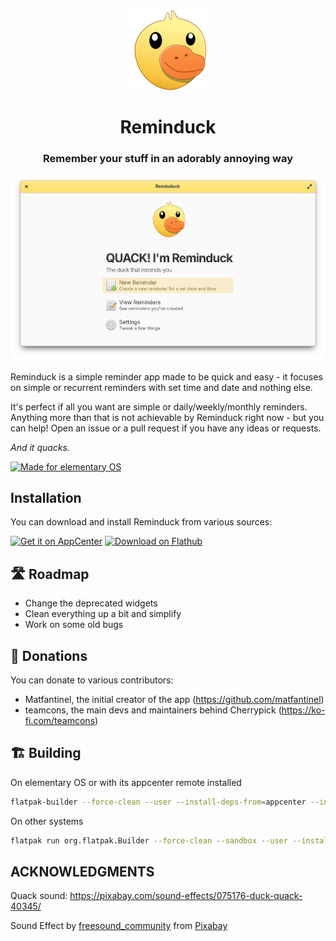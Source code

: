 <div align="center">
    <img src="data/icons/hicolor/128.png" alt="Icon of a stylized duck" />
  <h1>Reminduck</h1>
  <h3>Remember your stuff in an adorably annoying way</h3>
<span align="center"> <img src="data/screenshots/Welcome.png" alt="Screenshot of the welcome window" /></span>
</div>

Reminduck is a simple reminder app made to be quick and easy - it focuses on simple or recurrent reminders with set time and date and nothing else.

It's perfect if all you want are simple or daily/weekly/monthly reminders. Anything more than that is not achievable by Reminduck right now - but you can help! Open an issue or a pull request if you have any ideas or requests.

_And it quacks._

  <a href="https://elementary.io">
    <img src="https://ellie-commons.github.io/community-badge.svg" alt="Made for elementary OS">
  </a>

## Installation

You can download and install Reminduck from various sources:

[![Get it on AppCenter](https://appcenter.elementary.io/badge.svg?new)](https://appcenter.elementary.io/io.github.ellie_commons.reminduck) 
[<img src="https://flathub.org/assets/badges/flathub-badge-en.svg" width="160" alt="Download on Flathub">](https://flathub.org/apps/io.github.ellie_commons.reminduck)


## 🛣️ Roadmap

 - Change the deprecated widgets
 - Clean everything up a bit and simplify
 - Work on some old bugs


## 💝 Donations

You can donate to various contributors:
 - Matfantinel, the initial creator of the app (https://github.com/matfantinel)
 - teamcons, the main devs and maintainers behind Cherrypick (https://ko-fi.com/teamcons)



## 🏗️ Building

On elementary OS or with its appcenter remote installed

```bash
flatpak-builder --force-clean --user --install-deps-from=appcenter --install builddir ./io.github.ellie_commons.reminduck.yml
```

On other systems

```bash
flatpak run org.flatpak.Builder --force-clean --sandbox --user --install --install-deps-from=flathub --ccache --mirror-screenshots-url=https://dl.flathub.org/media/ --repo=repo builddir io.github.ellie_commons.reminduck.flathub.yml
```

## ACKNOWLEDGMENTS

Quack sound: https://pixabay.com/sound-effects/075176-duck-quack-40345/

Sound Effect by <a href="https://pixabay.com/users/freesound_community-46691455/?utm_source=link-attribution&utm_medium=referral&utm_campaign=music&utm_content=40345">freesound_community</a> from <a href="https://pixabay.com//?utm_source=link-attribution&utm_medium=referral&utm_campaign=music&utm_content=40345">Pixabay</a>
